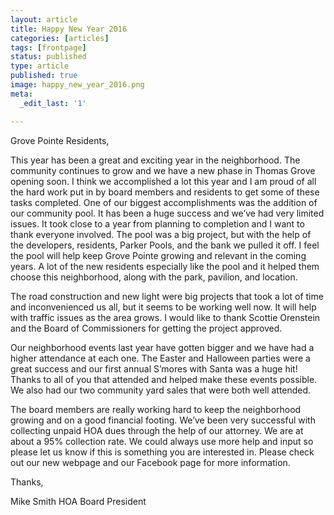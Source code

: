 ```yaml
---
layout: article
title: Happy New Year 2016
categories: [articles]
tags: [frontpage]
status: published
type: article
published: true
image: happy_new_year_2016.png
meta:
  _edit_last: '1'

---
```


Grove Pointe Residents,

This year has been a great and exciting year in the neighborhood. The community continues to grow and we 
have a new phase in Thomas Grove opening soon. I think we accomplished a lot this year and I am proud of all 
the hard work put in by board members and residents to get some of these tasks completed. 
One of our biggest accomplishments was the addition of our community pool. It has been a huge success and 
we’ve had very limited issues. It took close to a year from planning to completion and I want to thank 
everyone involved. The pool was a big project, but with the help of the developers, residents, Parker Pools,
and the bank we pulled it off. I feel the pool will help keep Grove Pointe growing and relevant in the coming 
years. A lot of the new residents especially like the pool and it helped them choose this neighborhood, along 
with the park, pavilion, and location. 

The road construction and new light were big projects that took a lot of time and inconvenienced us all, but it 
seems to be working well now. It will help with traffic issues as the area grows. I would like to thank Scottie 
Orenstein and the Board of Commissioners for getting the project approved.

Our neighborhood events last year have gotten bigger and we have had a higher attendance at each one. The 
Easter and Halloween parties were a great success and our first annual S’mores with Santa was a huge hit!
Thanks to all of you that attended and helped make these events possible. We also had our two community
yard sales that were both well attended.

The board members are really working hard to keep the neighborhood growing and on a good financial 
footing. We’ve been very successful with collecting unpaid HOA dues through the help of our attorney. We are 
at about a 95% collection rate. We could always use more help and input so please let us know if this is 
something you are interested in. Please check out our new webpage and our Facebook page for more 
information. 

Thanks,

Mike Smith
HOA Board President
